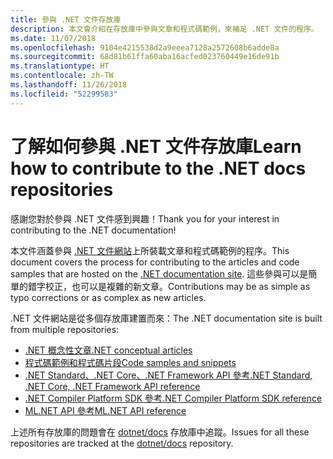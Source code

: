 ```yaml
---
title: 參與 .NET 文件存放庫
description: 本文會介紹在存放庫中參與文章和程式碼範例，來補足 .NET 文件的程序。
ms.date: 11/07/2018
ms.openlocfilehash: 9104e4215538d2a9eeea7128a2572608b6adde8a
ms.sourcegitcommit: 68d81b61ffa60aba16acfed023760449e16de91b
ms.translationtype: HT
ms.contentlocale: zh-TW
ms.lasthandoff: 11/26/2018
ms.locfileid: "52299583"
---
```

# <a name="learn-how-to-contribute-to-the-net-docs-repositories"></a><span data-ttu-id="bb0e1-103">了解如何參與 .NET 文件存放庫</span><span class="sxs-lookup"><span data-stu-id="bb0e1-103">Learn how to contribute to the .NET docs repositories</span></span>

<span data-ttu-id="bb0e1-104">感謝您對於參與 .NET 文件感到興趣！</span><span class="sxs-lookup"><span data-stu-id="bb0e1-104">Thank you for your interest in contributing to the .NET documentation!</span></span>

<span data-ttu-id="bb0e1-105">本文件涵蓋參與 [.NET 文件網站](https://docs.microsoft.com/dotnet)上所裝載文章和程式碼範例的程序。</span><span class="sxs-lookup"><span data-stu-id="bb0e1-105">This document covers the process for contributing to the articles and code samples that are hosted on the [.NET documentation site](https://docs.microsoft.com/dotnet).</span></span> <span data-ttu-id="bb0e1-106">這些參與可以是簡單的錯字校正，也可以是複雜的新文章。</span><span class="sxs-lookup"><span data-stu-id="bb0e1-106">Contributions may be as simple as typo corrections or as complex as new articles.</span></span>

<span data-ttu-id="bb0e1-107">.NET 文件網站是從多個存放庫建置而來：</span><span class="sxs-lookup"><span data-stu-id="bb0e1-107">The .NET documentation site is built from multiple repositories:</span></span>

- [<span data-ttu-id="bb0e1-108">.NET 概念性文章</span><span class="sxs-lookup"><span data-stu-id="bb0e1-108">.NET conceptual articles</span></span>](https://github.com/dotnet/docs)
- [<span data-ttu-id="bb0e1-109">程式碼範例和程式碼片段</span><span class="sxs-lookup"><span data-stu-id="bb0e1-109">Code samples and snippets</span></span>](https://github.com/dotnet/samples)
- [<span data-ttu-id="bb0e1-110">.NET Standard、.NET Core、.NET Framework API 參考</span><span class="sxs-lookup"><span data-stu-id="bb0e1-110">.NET Standard, .NET Core, .NET Framework API reference</span></span>](https://github.com/dotnet/dotnet-api-docs)
- [<span data-ttu-id="bb0e1-111">.NET Compiler Platform SDK 參考</span><span class="sxs-lookup"><span data-stu-id="bb0e1-111">.NET Compiler Platform SDK reference</span></span>](https://github.com/dotnet/roslyn-api-docs)
- [<span data-ttu-id="bb0e1-112">ML.NET API 參考</span><span class="sxs-lookup"><span data-stu-id="bb0e1-112">ML.NET API reference</span></span>](https://github.com/dotnet/ml-api-docs)

<span data-ttu-id="bb0e1-113">上述所有存放庫的問題會在 [dotnet/docs](https://github.com/dotnet/docs/issues) 存放庫中追蹤。</span><span class="sxs-lookup"><span data-stu-id="bb0e1-113">Issues for all these repositories are tracked at the [dotnet/docs](https://github.com/dotnet/docs/issues) repository.</span></span>
